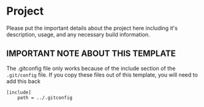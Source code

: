 # Project

Please put the important details about the project here including it's description, usage, and any necessary build information.

## IMPORTANT NOTE ABOUT THIS TEMPLATE

The .gitconfig file only works because of the include section of the `.git/config` file. If you copy these 
files out of this template, you will need to add this back


	[include]
		path = ../.gitconfig
